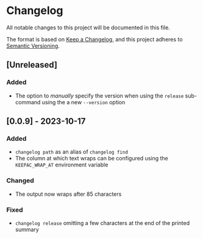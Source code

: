 # Changelog

All notable changes to this project will be documented in this file.

The format is based on [Keep a Changelog](https://keepachangelog.com/en/1.0.0/),
and this project adheres to [Semantic Versioning](https://semver.org/spec/v2.0.0.html).

## [Unreleased]

### Added

- The option to _manually_ specify the version when using the `release` sub-command using the a new `--version` option

## [0.0.9] - 2023-10-17

### Added

- `changelog path` as an alias of `changelog find`
- The column at which text wraps can be configured using the `KEEPAC_WRAP_AT` environment variable

### Changed

- The output now wraps after 85 characters

### Fixed

- `changelog release` omitting a few characters at the end of the printed summary
